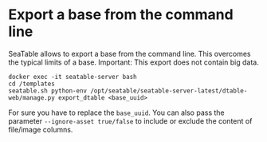 # Export a base from the command line

SeaTable allows to export a base from the command line. This overcomes the typical limits of a base. Important: This export does not contain big data.

```
docker exec -it seatable-server bash
cd /templates
seatable.sh python-env /opt/seatable/seatable-server-latest/dtable-web/manage.py export_dtable <base_uuid>
```

For sure you have to replace the `base_uuid`. You can also pass the parameter `--ignore-asset true/false` to include or exclude the content of file/image columns.
